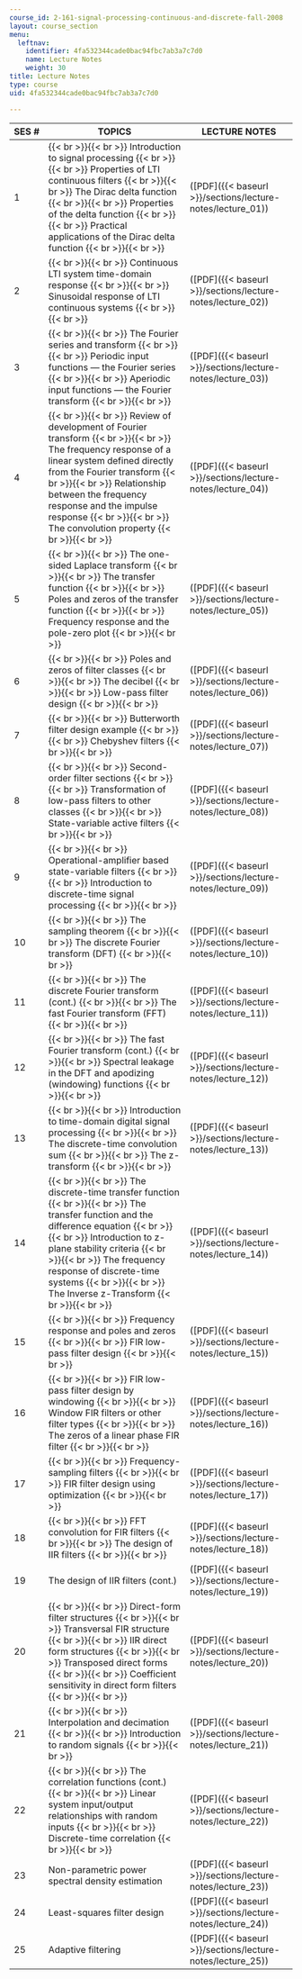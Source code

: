 ```yaml
---
course_id: 2-161-signal-processing-continuous-and-discrete-fall-2008
layout: course_section
menu:
  leftnav:
    identifier: 4fa532344cade0bac94fbc7ab3a7c7d0
    name: Lecture Notes
    weight: 30
title: Lecture Notes
type: course
uid: 4fa532344cade0bac94fbc7ab3a7c7d0

---
```


| SES # | TOPICS | LECTURE NOTES |
| --- | --- | --- |
| 1 |  {{< br >}}{{< br >}} Introduction to signal processing {{< br >}}{{< br >}} Properties of LTI continuous filters {{< br >}}{{< br >}} The Dirac delta function {{< br >}}{{< br >}} Properties of the delta function {{< br >}}{{< br >}} Practical applications of the Dirac delta function {{< br >}}{{< br >}}  | ([PDF]({{< baseurl >}}/sections/lecture-notes/lecture_01)) |
| 2 |  {{< br >}}{{< br >}} Continuous LTI system time-domain response {{< br >}}{{< br >}} Sinusoidal response of LTI continuous systems {{< br >}}{{< br >}}  | ([PDF]({{< baseurl >}}/sections/lecture-notes/lecture_02)) |
| 3 |  {{< br >}}{{< br >}} The Fourier series and transform {{< br >}}{{< br >}} Periodic input functions — the Fourier series {{< br >}}{{< br >}} Aperiodic input functions — the Fourier transform {{< br >}}{{< br >}}  | ([PDF]({{< baseurl >}}/sections/lecture-notes/lecture_03)) |
| 4 |  {{< br >}}{{< br >}} Review of development of Fourier transform {{< br >}}{{< br >}} The frequency response of a linear system defined directly from the Fourier transform {{< br >}}{{< br >}} Relationship between the frequency response and the impulse response {{< br >}}{{< br >}} The convolution property {{< br >}}{{< br >}}  | ([PDF]({{< baseurl >}}/sections/lecture-notes/lecture_04)) |
| 5 |  {{< br >}}{{< br >}} The one-sided Laplace transform {{< br >}}{{< br >}} The transfer function {{< br >}}{{< br >}} Poles and zeros of the transfer function {{< br >}}{{< br >}} Frequency response and the pole-zero plot {{< br >}}{{< br >}}  | ([PDF]({{< baseurl >}}/sections/lecture-notes/lecture_05)) |
| 6 |  {{< br >}}{{< br >}} Poles and zeros of filter classes {{< br >}}{{< br >}} The decibel {{< br >}}{{< br >}} Low-pass filter design {{< br >}}{{< br >}}  | ([PDF]({{< baseurl >}}/sections/lecture-notes/lecture_06)) |
| 7 |  {{< br >}}{{< br >}} Butterworth filter design example {{< br >}}{{< br >}} Chebyshev filters {{< br >}}{{< br >}}  | ([PDF]({{< baseurl >}}/sections/lecture-notes/lecture_07)) |
| 8 |  {{< br >}}{{< br >}} Second-order filter sections {{< br >}}{{< br >}} Transformation of low-pass filters to other classes {{< br >}}{{< br >}} State-variable active filters {{< br >}}{{< br >}}  | ([PDF]({{< baseurl >}}/sections/lecture-notes/lecture_08)) |
| 9 |  {{< br >}}{{< br >}} Operational-amplifier based state-variable filters {{< br >}}{{< br >}} Introduction to discrete-time signal processing {{< br >}}{{< br >}}  | ([PDF]({{< baseurl >}}/sections/lecture-notes/lecture_09)) |
| 10 |  {{< br >}}{{< br >}} The sampling theorem {{< br >}}{{< br >}} The discrete Fourier transform (DFT) {{< br >}}{{< br >}}  | ([PDF]({{< baseurl >}}/sections/lecture-notes/lecture_10)) |
| 11 |  {{< br >}}{{< br >}} The discrete Fourier transform (cont.) {{< br >}}{{< br >}} The fast Fourier transform (FFT) {{< br >}}{{< br >}}  | ([PDF]({{< baseurl >}}/sections/lecture-notes/lecture_11)) |
| 12 |  {{< br >}}{{< br >}} The fast Fourier transform (cont.) {{< br >}}{{< br >}} Spectral leakage in the DFT and apodizing (windowing) functions {{< br >}}{{< br >}}  | ([PDF]({{< baseurl >}}/sections/lecture-notes/lecture_12)) |
| 13 |  {{< br >}}{{< br >}} Introduction to time-domain digital signal processing {{< br >}}{{< br >}} The discrete-time convolution sum {{< br >}}{{< br >}} The z-transform {{< br >}}{{< br >}}  | ([PDF]({{< baseurl >}}/sections/lecture-notes/lecture_13)) |
| 14 |  {{< br >}}{{< br >}} The discrete-time transfer function {{< br >}}{{< br >}} The transfer function and the difference equation {{< br >}}{{< br >}} Introduction to z-plane stability criteria {{< br >}}{{< br >}} The frequency response of discrete-time systems {{< br >}}{{< br >}} The Inverse z-Transform {{< br >}}{{< br >}}  | ([PDF]({{< baseurl >}}/sections/lecture-notes/lecture_14)) |
| 15 |  {{< br >}}{{< br >}} Frequency response and poles and zeros {{< br >}}{{< br >}} FIR low-pass filter design {{< br >}}{{< br >}}  | ([PDF]({{< baseurl >}}/sections/lecture-notes/lecture_15)) |
| 16 |  {{< br >}}{{< br >}} FIR low-pass filter design by windowing {{< br >}}{{< br >}} Window FIR filters or other filter types {{< br >}}{{< br >}} The zeros of a linear phase FIR filter {{< br >}}{{< br >}}  | ([PDF]({{< baseurl >}}/sections/lecture-notes/lecture_16)) |
| 17 |  {{< br >}}{{< br >}} Frequency-sampling filters {{< br >}}{{< br >}} FIR filter design using optimization {{< br >}}{{< br >}}  | ([PDF]({{< baseurl >}}/sections/lecture-notes/lecture_17)) |
| 18 |  {{< br >}}{{< br >}} FFT convolution for FIR filters {{< br >}}{{< br >}} The design of IIR filters {{< br >}}{{< br >}}  | ([PDF]({{< baseurl >}}/sections/lecture-notes/lecture_18)) |
| 19 | The design of IIR filters (cont.) | ([PDF]({{< baseurl >}}/sections/lecture-notes/lecture_19)) |
| 20 |  {{< br >}}{{< br >}} Direct-form filter structures {{< br >}}{{< br >}} Transversal FIR structure {{< br >}}{{< br >}} IIR direct form structures {{< br >}}{{< br >}} Transposed direct forms {{< br >}}{{< br >}} Coefficient sensitivity in direct form filters {{< br >}}{{< br >}}  | ([PDF]({{< baseurl >}}/sections/lecture-notes/lecture_20)) |
| 21 |  {{< br >}}{{< br >}} Interpolation and decimation {{< br >}}{{< br >}} Introduction to random signals {{< br >}}{{< br >}}  | ([PDF]({{< baseurl >}}/sections/lecture-notes/lecture_21)) |
| 22 |  {{< br >}}{{< br >}} The correlation functions (cont.) {{< br >}}{{< br >}} Linear system input/output relationships with random inputs {{< br >}}{{< br >}} Discrete-time correlation {{< br >}}{{< br >}}  | ([PDF]({{< baseurl >}}/sections/lecture-notes/lecture_22)) |
| 23 | Non-parametric power spectral density estimation | ([PDF]({{< baseurl >}}/sections/lecture-notes/lecture_23)) |
| 24 | Least-squares filter design | ([PDF]({{< baseurl >}}/sections/lecture-notes/lecture_24)) |
| 25 | Adaptive filtering | ([PDF]({{< baseurl >}}/sections/lecture-notes/lecture_25))